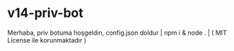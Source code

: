 # v14-priv-bot
Merhaba, priv botuma hoşgeldin, config.json doldur | npm i &amp; node . | ( MIT License ile korunmaktadır )

